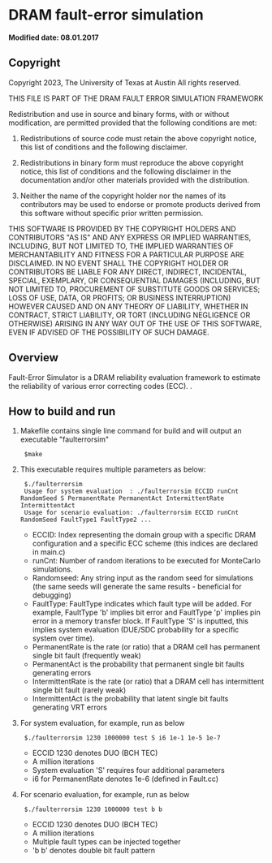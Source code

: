# DRAM fault-error simulation #
**Modified date: 08.01.2017**

## Copyright ##
Copyright 2023, The University of Texas at Austin 
All rights reserved.

THIS FILE IS PART OF THE DRAM FAULT ERROR SIMULATION FRAMEWORK

Redistribution and use in source and binary forms, with or without
modification, are permitted provided that the following conditions are
met: 


1. Redistributions of source code must retain the above copyright
notice, this list of conditions and the following disclaimer. 


2. Redistributions in binary form must reproduce the above copyright
notice, this list of conditions and the following disclaimer in the
documentation and/or other materials provided with the distribution. 


3. Neither the name of the copyright holder nor the names of its
contributors may be used to endorse or promote products derived from
this software without specific prior written permission. 


THIS SOFTWARE IS PROVIDED BY THE COPYRIGHT HOLDERS AND CONTRIBUTORS
"AS IS" AND ANY EXPRESS OR IMPLIED WARRANTIES, INCLUDING, BUT NOT
LIMITED TO, THE IMPLIED WARRANTIES OF MERCHANTABILITY AND FITNESS
FOR A PARTICULAR PURPOSE ARE DISCLAIMED. IN NO EVENT SHALL THE
COPYRIGHT HOLDER OR CONTRIBUTORS BE LIABLE FOR ANY DIRECT, INDIRECT,
INCIDENTAL, SPECIAL, EXEMPLARY, OR CONSEQUENTIAL DAMAGES (INCLUDING,
BUT NOT LIMITED TO, PROCUREMENT OF SUBSTITUTE GOODS OR SERVICES;
LOSS OF USE, DATA, OR PROFITS; OR BUSINESS INTERRUPTION) HOWEVER
CAUSED AND ON ANY THEORY OF LIABILITY, WHETHER IN CONTRACT, STRICT
LIABILITY, OR TORT (INCLUDING NEGLIGENCE OR OTHERWISE) ARISING IN
ANY WAY OUT OF THE USE OF THIS SOFTWARE, EVEN IF ADVISED OF THE
POSSIBILITY OF SUCH DAMAGE.


## Overview ##
Fault-Error Simulator is a DRAM reliability evaluation framework to estimate the reliability of various error correcting codes (ECC).
.

## How to build and run ##
1. Makefile contains single line command for build and will output an executable "faulterrorsim"

		$make 

2. This executable requires multiple parameters as below:

		$./faulterrorsim
		Usage for system evaluation  : ./faulterrorsim ECCID runCnt RandomSeed S PermanentRate PermanentAct IntermittentRate IntermittentAct
		Usage for scenario evaluation: ./faulterrorsim ECCID runCnt RandomSeed FaultType1 FaultType2 ... 

	- ECCID: Index representing the domain group with a specific DRAM configuration and a specific ECC scheme (this indices are declared in main.c)	
	- runCnt: Number of random iterations to be executed for MonteCarlo simulations.
	- Randomseed: Any string input as the random seed for simulations (the same seeds will generate the same results - beneficial for debugging)
	- FaultType: FaultType indicates which fault type will be added. For example, FaultType 'b' implies bit error and FaultType 'p' implies pin error in a memory transfer block. If FaultType 'S' is inputted, this implies system evaluation (DUE/SDC probability for a specific system over time).
	- PermanentRate is the rate (or ratio) that a DRAM cell has permanent single bit fault (frequently weak) 
	- PermanentAct is the probability that permanent single bit faults generating errors
	- IntermittentRate is the rate (or ratio) that a DRAM cell has intermittent single bit fault (rarely weak) 
	- IntermittentAct is the probability that latent single bit faults generating VRT errors

3. For system evaluation, for example, run as below
				
		$./faulterrorsim 1230 1000000 test S i6 1e-1 1e-5 1e-7
	
	- ECCID 1230 denotes DUO (BCH TEC) 
	- A million iterations
	- System evaluation 'S' requires four additional parameters
	- i6 for PermanentRate denotes 1e-6 (defined in Fault.cc)

4. For scenario evaluation, for example, run as below 
				
		$./faulterrorsim 1230 1000000 test b b

	- ECCID 1230 denotes DUO (BCH TEC)
	- A million iterations
	- Multiple fault types can be injected together
	- 'b b' denotes double bit fault pattern



